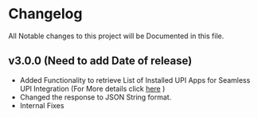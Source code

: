 # Changelog
All Notable changes to this project will be Documented in this file.

## v3.0.0 (Need to add Date of release)

- Added Functionality to retrieve List of Installed UPI Apps for Seamless UPI Integration (For More details click  [here](https://dev.cashfree.com/payment-gateway/integrations/mobile-integration/ios#seamless-upi-intent) )
- Changed the response to JSON String format.
- Internal Fixes
